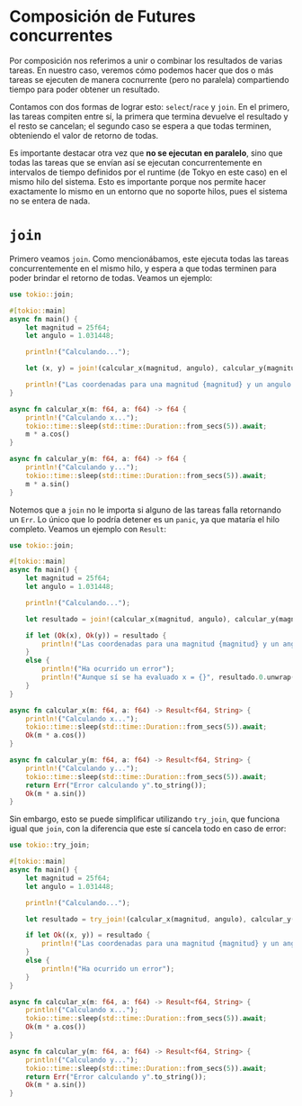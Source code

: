 # Composición de Futures concurrentes

Por composición nos referimos a unir o combinar los resultados de varias tareas. En nuestro caso, veremos cómo podemos hacer que dos o más tareas se ejecuten de manera cocnurrente (pero no paralela) compartiendo tiempo para poder obtener un resultado.

Contamos con dos formas de lograr esto: `select`/`race` y `join`. En el primero, las tareas compiten entre sí, la primera que termina devuelve el resultado y el resto se cancelan; el segundo caso se espera a que todas terminen, obteniendo el valor de retorno de todas.

Es importante destacar otra vez que **no se ejecutan en paralelo**, sino que todas las tareas que se envían así se ejecutan concurrentemente en intervalos de tiempo definidos por el runtime (de Tokyo en este caso) en el mismo hilo del sistema. Esto es importante porque nos permite hacer exactamente lo mismo en un entorno que no soporte hilos, pues el sistema no se entera de nada.

# `join`

Primero veamos `join`. Como mencionábamos, este ejecuta todas las tareas concurrentemente en el mismo hilo, y espera a que todas terminen para poder brindar el retorno de todas. Veamos un ejemplo:
```rust
use tokio::join;

#[tokio::main]
async fn main() {
    let magnitud = 25f64;
    let angulo = 1.031448;

    println!("Calculando...");

    let (x, y) = join!(calcular_x(magnitud, angulo), calcular_y(magnitud, angulo));

    println!("Las coordenadas para una magnitud {magnitud} y un angulo {angulo} son ({x}, {y})");
}

async fn calcular_x(m: f64, a: f64) -> f64 {
    println!("Calculando x...");
    tokio::time::sleep(std::time::Duration::from_secs(5)).await;
    m * a.cos()
}

async fn calcular_y(m: f64, a: f64) -> f64 {
    println!("Calculando y...");
    tokio::time::sleep(std::time::Duration::from_secs(5)).await;
    m * a.sin()
}
```

Notemos que a `join` no le importa si alguno de las tareas falla retornando un `Err`. Lo único que lo podría detener es un `panic`, ya que mataría el hilo completo. Veamos un ejemplo con `Result`:
```rust
use tokio::join;

#[tokio::main]
async fn main() {
    let magnitud = 25f64;
    let angulo = 1.031448;

    println!("Calculando...");

    let resultado = join!(calcular_x(magnitud, angulo), calcular_y(magnitud, angulo));

    if let (Ok(x), Ok(y)) = resultado {
        println!("Las coordenadas para una magnitud {magnitud} y un angulo {angulo} son ({:?}, {:?})", x, y);
    }
    else {
        println!("Ha ocurrido un error");
        println!("Aunque sí se ha evaluado x = {}", resultado.0.unwrap());
    }
}

async fn calcular_x(m: f64, a: f64) -> Result<f64, String> {
    println!("Calculando x...");
    tokio::time::sleep(std::time::Duration::from_secs(5)).await;
    Ok(m * a.cos())
}

async fn calcular_y(m: f64, a: f64) -> Result<f64, String> {
    println!("Calculando y...");
    tokio::time::sleep(std::time::Duration::from_secs(5)).await;
    return Err("Error calculando y".to_string());
    Ok(m * a.sin())
}
```

Sin embargo, esto se puede simplificar utilizando `try_join`, que funciona igual que `join`, con la diferencia que este sí cancela todo en caso de error:


```rust
use tokio::try_join;

#[tokio::main]
async fn main() {
    let magnitud = 25f64;
    let angulo = 1.031448;

    println!("Calculando...");

    let resultado = try_join!(calcular_x(magnitud, angulo), calcular_y(magnitud, angulo));

    if let Ok((x, y)) = resultado {
        println!("Las coordenadas para una magnitud {magnitud} y un angulo {angulo} son ({:?}, {:?})", x, y);
    }
    else {
        println!("Ha ocurrido un error");
    }
}

async fn calcular_x(m: f64, a: f64) -> Result<f64, String> {
    println!("Calculando x...");
    tokio::time::sleep(std::time::Duration::from_secs(5)).await;
    Ok(m * a.cos())
}

async fn calcular_y(m: f64, a: f64) -> Result<f64, String> {
    println!("Calculando y...");
    tokio::time::sleep(std::time::Duration::from_secs(5)).await;
    return Err("Error calculando y".to_string());
    Ok(m * a.sin())
}
```

<!-- TODO falta race/select>
